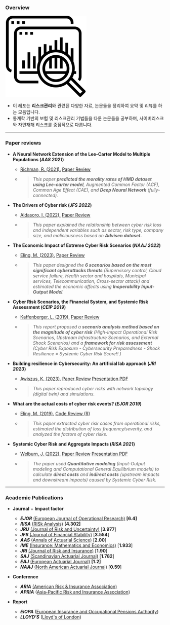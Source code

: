 ### Overview

<img src="icon.png" alt="icon" style="zoom: 50%;" /> 

- 이 레포는 **리스크관리**와 관련된 다양한 자료, 논문들을 정리하여 요약 및 리뷰를 하는 모음입니다.
- 통계학 기반의 보험 및 리스크관리 기법들을 다룬 논문들을 공부하며, 사이버리스크와 자연재해 리스크를 중점적으로 다룹니다. 

---

### Paper reviews


- **A Neural Network Extension of the Lee-Carter Model to Multiple Populations (*AAS 2021*)**
  
  - [<u>Richman, R. (2021).</u>](./Paper/Richman_AAS_2021.pdf) [<u>Paper Review</u>](./Review/Richman_AAS_2021.md)
  - > *This paper **predicted the morality rates of HMD dataset using Lee-carter model**, Augmented Common Factor (ACF), Common Age Effect (CAE),  and **Deep Neural Network** (fully-connected).*
- **The Drivers of Cyber risk (*JFS 2022*)** 
  
  - [<u>Aldasoro, I. (2022).</u>](./Paper/Aldasoro_JFS_2022.pdf) [<u>Paper Review</u>](./Review/Aldasoro_et_al_JRS_2022.md)
  - > *This paper explained the relationship between cyber risk loss and independent variables such as sector, risk type, company size, and maliciousness based on **Advisen dataset.***
- **The Economic Impact of Extreme Cyber Risk Scenarios (*NAAJ 2022*)** 
  
  - [<u>Eling, M. (2023).</u>](./Paper/Eling_NAAJ_2022.pdf) [<u>Paper Review</u>](./Review/Eling_NAAJ_2022.md)
  - > *This paper designed the **6 scenarios based on the most significant cyberattacks threats** (Supervisory control, Cloud service failure, Health sector and hospitals, Municipal services, Telecommunication, Cross-sector attack) and estimated the economic affects using **Inoperability Input-Output Model**.*
- **Cyber Risk Scenarios, the Financial System, and Systemic Risk Assessment (*CEIP 2019*)** 
  
  - [Kaffenberger, L. (2019).](./Paper/Kaffenberger_et_al_2019.pdf) [Paper Review](./Review/Kaffenberger_et_al_2019.md) 
  - > *This report proposed a **scenario analysis method based on the magnitude of cyber risk** (High-Impact Operational Risk Scenarios, Upstream Infrastructure Scenarios, and External Shock Scenarios) and a **framework for risk assessment** (Cyber Risk Exposure - Cybersecurity Preparedness - Shock Resilience = Systemic Cyber Risk Score!! )* 
- **Building resilience in Cybersecurity: An artificial lab approach (*JRI 2023*)** 
  
  - [Awiszus, K. (2023).](./Paper/Awiszus_et_al_JRI_2023.pdf) [Paper Review](./Review/Awiszus_et_al_JRI_2023.md) [Presentation PDF](./Presentation/Seminar_20240125.pdf)
  - > *This paper reproduced cyber risks with network topology (digital twin) and simulations.*
- **What are the actual costs of cyber risk events? (*EJOR 2019*)**
  
  - [Eling, M. (2019).](./Paper/Eling_EJOR_2019.pdf) [Code Review (R)](./Code/Eling_et_al_EJOR_2019.r) 
  - > *This paper extracted cyber risk cases from operational risks, estimated the distribution of loss frequency/severity, and analyzed the factors of cyber risks.*
- **Systemic Cyber Risk and Aggregate Impacts (*RISA 2021*)**

  - [Welburn, J. (2022).](./Paper/Welburn_RISA_2021.pdf) [Paper Review](./Review/Welburn_RISA_2021.md) [Presentation PDF](./Presentation/Seminar_20240321.pdf)
  - > *The paper used **Quantitative modeling** (Input-Output modeling and Computational General Equilibrium models) to calculate **direct costs** and **indirect costs** (upstream impacts and downstream impacts) caused by Systemic Cyber Risk.*

---

### Academic Publications


- **Journal** + **Impact factor**
  - ***EJOR*** [(European Journal of Operational Research)](https://www.sciencedirect.com/journal/european-journal-of-operational-research) **[6.4]**
  - ***RISA*** [(RISk Analysis)](https://onlinelibrary.wiley.com/journal/15396924) **[4.302]**
  - ***JRU*** [(Journal of Risk and Uncertainty)](https://www.springer.com/journal/11166) [**3.977**]
  - ***JFS*** [(Journal of Financial Stability)](https://www.sciencedirect.com/journal/journal-of-financial-stability) [**3.554**]
  - ***AAS*** [(Annals of Actuarial Science)](https://www.cambridge.org/core/journals/annals-of-actuarial-science) [**2.00**]
  - ***IME*** [(Insurance: Mathematics and Economics)]() [**1.933**]
  - ***JRI*** [(Journal of Risk and Insurance)](https://onlinelibrary.wiley.com/journal/15396975) [**1.90**]
  - ***SAJ*** [(Scandinavian Actuarial Journal)](https://www.tandfonline.com/toc/sact20/current) [**1.782**]
  - ***EAJ*** [(European Actuarial Journal)](https://link.springer.com/journal/13385) **[1.2]**
  - ***NAAJ*** [(North American Actuarial Journal)](https://www.tandfonline.com/toc/uaaj20/current) [**0.59**]
- **Conference**
  - ***ARIA*** [(American Risk & Insurance Association)](https://www.aria.org/)
  - ***APRIA*** ([Asia-Pacific Risk and Insurance Association](https://www.apria.org/))
- **Report**

  - ***EIOPA*** ([European Insurance and Occupational Pensions Authority](https://www.eiopa.europa.eu/index_en))
  - ***LLOYD'S*** ([Lloyd's of London](https://www.lloyds.com/news-and-insights/risk-reports))

